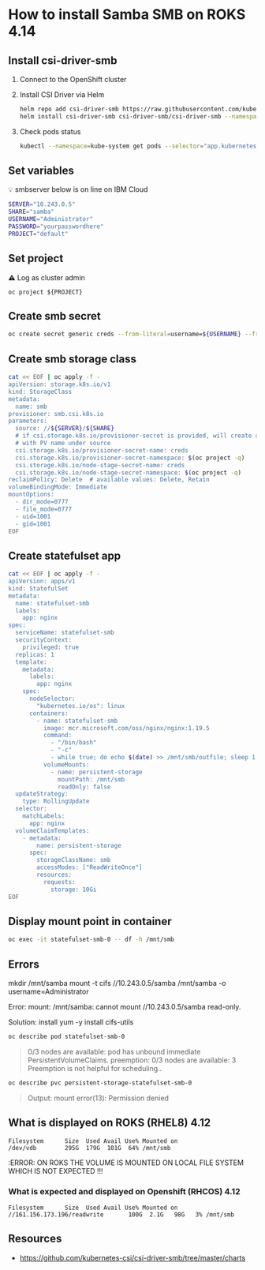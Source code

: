 # How to install Samba SMB on ROKS 4.14

## Install csi-driver-smb

1. Connect to the OpenShift cluster

1. Install CSI Driver via Helm

    ```sh
    helm repo add csi-driver-smb https://raw.githubusercontent.com/kubernetes-csi/csi-driver-smb/master/charts
    helm install csi-driver-smb csi-driver-smb/csi-driver-smb --namespace kube-system --version v1.14.0
    ```

1. Check pods status

    ```sh
    kubectl --namespace=kube-system get pods --selector="app.kubernetes.io/name=csi-driver-smb" --watch
    ```

## Set variables

:bulb: smbserver below is on line on IBM Cloud

```sh
SERVER="10.243.0.5"
SHARE="samba"
USERNAME="Administrator"
PASSWORD="yourpasswordhere"
PROJECT="default"
```

## Set project
:warning: Log as cluster admin
```
oc project ${PROJECT}
```

## Create smb secret

```sh
oc create secret generic creds --from-literal=username=${USERNAME} --from-literal=password=${PASSWORD} -n $(oc project -q)
```

## Create smb storage class

```sh
cat << EOF | oc apply -f -
apiVersion: storage.k8s.io/v1
kind: StorageClass
metadata:
  name: smb
provisioner: smb.csi.k8s.io
parameters:
  source: //${SERVER}/${SHARE}
  # if csi.storage.k8s.io/provisioner-secret is provided, will create a sub directory
  # with PV name under source
  csi.storage.k8s.io/provisioner-secret-name: creds
  csi.storage.k8s.io/provisioner-secret-namespace: $(oc project -q)
  csi.storage.k8s.io/node-stage-secret-name: creds
  csi.storage.k8s.io/node-stage-secret-namespace: $(oc project -q)
reclaimPolicy: Delete  # available values: Delete, Retain
volumeBindingMode: Immediate
mountOptions:
  - dir_mode=0777
  - file_mode=0777
  - uid=1001
  - gid=1001
EOF
```

## Create statefulset app

```sh
cat << EOF | oc apply -f -
apiVersion: apps/v1
kind: StatefulSet
metadata:
  name: statefulset-smb
  labels:
    app: nginx
spec:
  serviceName: statefulset-smb
  securityContext:
    privileged: true
  replicas: 1
  template:
    metadata:
      labels:
        app: nginx
    spec:
      nodeSelector:
        "kubernetes.io/os": linux
      containers:
        - name: statefulset-smb
          image: mcr.microsoft.com/oss/nginx/nginx:1.19.5
          command:
            - "/bin/bash"
            - "-c"
            - while true; do echo $(date) >> /mnt/smb/outfile; sleep 1; done
          volumeMounts:
            - name: persistent-storage
              mountPath: /mnt/smb
              readOnly: false
  updateStrategy:
    type: RollingUpdate
  selector:
    matchLabels:
      app: nginx
  volumeClaimTemplates:
    - metadata:
        name: persistent-storage
      spec:
        storageClassName: smb
        accessModes: ["ReadWriteOnce"]
        resources:
          requests:
            storage: 10Gi
EOF
```

## Display mount point in container

```sh
oc exec -it statefulset-smb-0 -- df -h /mnt/smb
```

## Errors

mkdir /mnt/samba
mount -t cifs //10.243.0.5/samba /mnt/samba -o username=Administrator

Error: mount: /mnt/samba: cannot mount //10.243.0.5/samba read-only.

Solution: install
yum -y install cifs-utils

```sh
oc describe pod statefulset-smb-0
```

> 0/3 nodes are available: pod has unbound immediate PersistentVolumeClaims. preemption: 0/3 nodes are available: 3 Preemption is not helpful for scheduling..

```sh
oc describe pvc persistent-storage-statefulset-smb-0
```

> Output: mount error(13): Permission denied

## What is displayed on ROKS (RHEL8) 4.12

```
Filesystem      Size  Used Avail Use% Mounted on
/dev/vdb        295G  179G  101G  64% /mnt/smb
```

:ERROR: ON ROKS THE VOLUME IS MOUNTED ON LOCAL FILE SYSTEM WHICH IS NOT EXPECTED !!!

### What is expected and displayed on Openshift (RHCOS) 4.12 

```
Filesystem      Size  Used Avail Use% Mounted on
//161.156.173.196/readwrite       100G  2.1G   98G   3% /mnt/smb
```

## Resources

* https://github.com/kubernetes-csi/csi-driver-smb/tree/master/charts